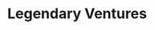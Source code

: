 ---
layout: firm_page
title: "Legendary Ventures"
id: "legendary.vc"
permalink: "/legendaryventureslegendary.vc/"
website: "https://www.legendary.vc"
offices: "New York (United States), Los Angeles (United States), Austin (United States)"
investment_stages: "Pre-Seed, Seed, Series A"
portfolio_companies: ""
portfolio_link: ""
investment_markets: "Retail, Blockchain, Consumer Electronics, Consumer Goods, Cryptocurrency, Fast-Moving Consumer Goods, FinTech, Impact Investing, Internet"
founded_year: "2019"
description: "Legendary Ventures is a venture capital firm that accelerates value creation for emerging technologies in the retail industry."
linkedin: "https://www.linkedin.com/company/legendary-ventures"
twitter: "https://twitter.com/legend_ventures"
instagram: ""
team_page: ""
investor_type: "Venture Capital"
crunchbase: "https://www.crunchbase.com/organization/legendary-ventures"
pitchbook: "https://pitchbook.com/profiles/investor/266335-30"

# SEO Optimization
meta_title: "Legendary Ventures - VC Firm - projectstartups.com"
meta_description: "Legendary Ventures, Legendary Ventures is a venture capital firm that accelerates value creation for emerging technologies in the retail industry...."
meta_keywords: "Legendary Ventures, Retail, Blockchain, Consumer Electronics, Consumer Goods, Cryptocurrency, Fast-Moving Consumer Goods, FinTech, Impact Investing, Internet, VC firm, venture capital, startup investor, projectstartups.com"
canonical_url: "https://vc.projectstartups.com/legendaryventureslegendary.vc/"
---